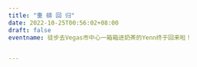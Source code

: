 ```yaml
---
title: "重 磅 回 归"
date: 2022-10-25T00:56:02+08:00
draft: false
eventname: 徒步去Vegas市中心一箱箱进奶茶的Yenn终于回来啦！


---
```


